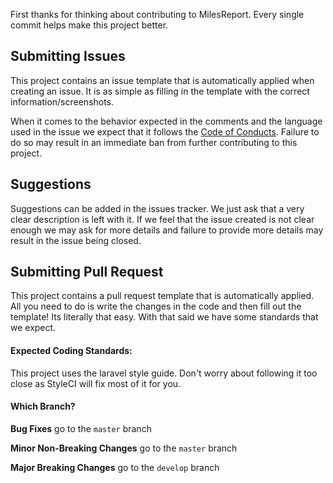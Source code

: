 First thanks for thinking about contributing to MilesReport. Every single commit helps make this project better.

## Submitting Issues

This project contains an issue template that is automatically applied when creating an issue. It is as simple as filling in the template with the correct information/screenshots.

When it comes to the behavior expected in the comments and the language used in the issue we expect that it follows the [Code of Conducts](CODE_OF_CONDUCT.md). Failure to do so may result in an immediate ban from further contributing to this project.

## Suggestions

Suggestions can be added in the issues tracker. We just ask that a very clear description is left with it. If we feel that the issue created is not clear enough we may ask for more details and failure to provide more details may result in the issue being closed.

## Submitting Pull Request

This project contains a pull request template that is automatically applied. All you need to do is write the changes in the code and then fill out the template! Its literally that easy. With that said we have some standards that we expect.

#### Expected Coding Standards:
This project uses the laravel style guide. Don't worry about following it too close as StyleCI will fix most of it for you.

#### Which Branch?
**Bug Fixes** go to the `master` branch

**Minor Non-Breaking Changes** go to the `master` branch

**Major Breaking Changes** go to the `develop` branch

